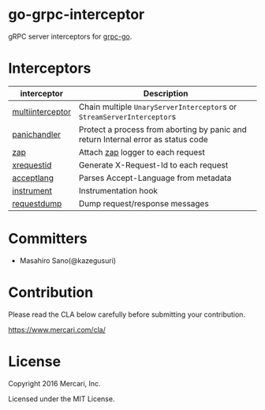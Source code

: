 # go-grpc-interceptor

gRPC server interceptors for [grpc-go](https://github.com/grpc/grpc-go).

# Interceptors

| interceptor | Description |
| -----------|--------|
| [multiinterceptor](https://github.com/igor-tsiglyar/go-grpc-interceptor/tree/master/multiinterceptor) | Chain multiple `UnaryServerInterceptor`s or `StreamServerInterceptor`s |
| [panichandler](https://github.com/igor-tsiglyar/go-grpc-interceptor/tree/master/panichandler) | Protect a process from aborting by panic and return Internal error as status code |
| [zap](https://github.com/igor-tsiglyar/go-grpc-interceptor/tree/master/zap) | Attach [zap](https://go.uber.org/zap) logger to each request |
| [xrequestid](https://github.com/igor-tsiglyar/go-grpc-interceptor/tree/master/xrequestid) | Generate X-Request-Id to each request |
| [acceptlang](https://github.com/igor-tsiglyar/go-grpc-interceptor/tree/master/acceptlang) | Parses Accept-Language from metadata |
| [instrument](https://github.com/igor-tsiglyar/go-grpc-interceptor/tree/master/instrument) | Instrumentation hook |
| [requestdump](https://github.com/igor-tsiglyar/go-grpc-interceptor/tree/master/requestdump) | Dump request/response messages |

# Committers

 * Masahiro Sano(@kazegusuri)

# Contribution

Please read the CLA below carefully before submitting your contribution.

https://www.mercari.com/cla/

# License

Copyright 2016 Mercari, Inc.

Licensed under the MIT License.
